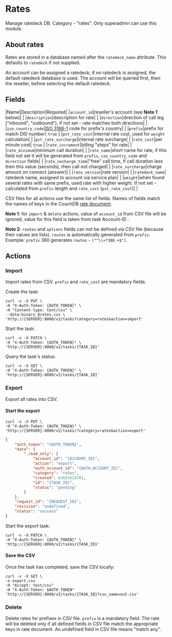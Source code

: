 # Rates

Manage ratedeck DB.
Category - "rates".
Only superadmin can use this module.

## About rates

Rates are stored in a database named after the `ratedeck_name` attribute. This defaults to `ratedeck` if not supplied.

An account can be assigned a ratedeck; if no ratedeck is assigned, the default ratedeck database is used. The account will be queried first, then the reseller, before selecting the default ratedeck.

## Fields

|Name|Description|Required|
|`account_id`|reseller's account (see **Note 1** below)| |
|`description`|description for rate| |
|`direction`|direction of call leg ("inbound", "outbound"), if not set - rate matches both directions| |
|`iso_country_code`|[ISO 3166-1](https://en.wikipedia.org/wiki/ISO_3166-1#Officially_assigned_code_elements) code for prefix's country| |
|`prefix`|prefix for match DID number| `true` |
|`pvt_rate_cost`|internal rate cost, used for `weight` calculation| |
|`pvt_rate_surcharge`|internal rate surcharge| |
|`rate_cost`|per minute cost| `true` |
|`rate_increment`|billing "steps" for rate| |
|`rate_minimum`|minimum call duration| |
|`rate_name`|short name for rate, if this field not set it will be generated from `prefix`, `iso_country_code` and `direction` fields| |
|`rate_nocharge_time`|"free" call time, if call duration less then this value (seconds), then call not charged| |
|`rate_surcharge`|charge amount on connect (answer)| |
|`rate_version`|rate version| |
|`ratedeck_name`| ratedeck name, assigned to account via service plan| |
|`weight`|when found several rates with same prefix, used rate with higher weight. If not set - calculated from `prefix` length and `rate_cost` (`pvt_rate_cost`)| |

CSV files for all actions use the same list of fields. Names of fields match the names of keys in the CouchDB [rate document](../../crossbar/doc/rates.md#schema).

**Note 1**: for `import` & `delete` actions, value of `account_id` from CSV file will be ignored, value for this field is taken from task Account-ID .

**Note 2**: `routes` and `options` fields can not be defined via CSV file (because their values are lists).
`routes` is automatically generated from `prefix`. Example: `prefix` 380 generates `routes` - `["^\\+?380.+$"]`.

## Actions

### Import

Import rates from CSV.
`prefix` and `rate_cost` are mandatory fields.

Create the task:
```shell
curl -v -X PUT \
-H "X-Auth-Token: {AUTH_TOKEN}" \
-H "Content-type: text/csv" \
--data-binary @rates.csv \
'http://{SERVER}:8000/v2/tasks?category=rates&action=import'
```

Start the task:
```shell
curl -v -X PATCH \
-H "X-Auth-Token: {AUTH_TOKEN}" \
'http://{SERVER}:8000/v2/tasks/{TASK_ID}'
```

Query the task's status:
```shell
curl -v -X GET \
-H "X-Auth-Token: {AUTH_TOKEN}" \
'http://{SERVER}:8000/v2/tasks/{TASK_ID}'
```

### Export

Export all rates into CSV.

#### Start the export

```shell
curl -v -X PUT \
-H "X-Auth-Token: {AUTH_TOKEN}" \
'http://{SERVER}:8000/v2/tasks/?category=rates&action=export'
```

```json
{
    "auth_token": "{AUTH_TOKEN}",
    "data": {
        "_read_only": {
            "account_id": "{ACCOUNT_ID}",
            "action": "export",
            "auth_account_id": "{AUTH_ACCOUNT_ID}",
            "category": "rates",
            "created": 63652613701,
            "id": "{TASK_ID}",
            "status": "pending"
        }
    },
    "request_id": "{REQUEST_ID}",
    "revision": "undefined",
    "status": "success"
}
```

Start the export task:
```shell
curl -v -X PATCH \
-H "X-Auth-Token: {AUTH_TOKEN}" \
'http://{SERVER}:8000/v2/tasks/{TASK_ID}'
```

#### Save the CSV

Once the task has completed, save the CSV locally:

```shell
curl -v -X GET \
-o export.csv
-H "Accept: text/csv"
-H "X-Auth-Token: $AUTH_TOKEN"
'http://{SERVER}:8000/v2/tasks/{TASK_ID}?csv_name=out.csv'
```

### Delete

Delete rates for prefixes in CSV file.
`prefix` is a mandatory field.
The rate will be deleted only if all defined fields in CSV file match the appropriate keys in rate document. An undefined field in CSV file means "match any".
